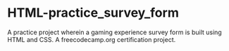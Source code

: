 # HTML-practice_survey_form

A practice project wherein a gaming experience survey form is built using HTML and CSS.
A freecodecamp.org certification project.
